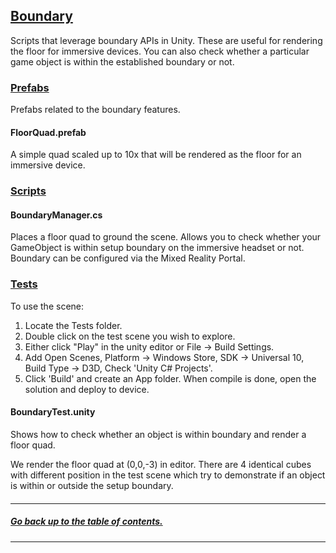 ## [Boundary]()

Scripts that leverage boundary APIs in Unity.
These are useful for rendering the floor for immersive devices.
You can also check whether a particular game object is within the established boundary or not.

### [Prefabs](Prefabs)
Prefabs related to the boundary features.

#### FloorQuad.prefab
A simple quad scaled up to 10x that will be rendered as the floor for an immersive device.

### [Scripts](Scripts)

#### BoundaryManager.cs
Places a floor quad to ground the scene.
Allows you to check whether your GameObject is within setup boundary on the immersive headset or not.
Boundary can be configured via the Mixed Reality Portal.

### [Tests](Tests)
To use the scene:

1. Locate the Tests folder.
2. Double click on the test scene you wish to explore.
3. Either click "Play" in the unity editor or File -> Build Settings.
4. Add Open Scenes, Platform -> Windows Store, SDK -> Universal 10, Build Type -> D3D, Check 'Unity C# Projects'.
5. Click 'Build' and create an App folder. When compile is done, open the solution and deploy to device.

#### BoundaryTest.unity 
Shows how to check whether an object is within boundary and render a floor quad.

We render the floor quad at (0,0,-3) in editor.
There are 4 identical cubes with different position in the test scene which try to demonstrate if an object is within or outside the setup boundary.

####

---
##### [Go back up to the table of contents.](../../../README.md)
---

